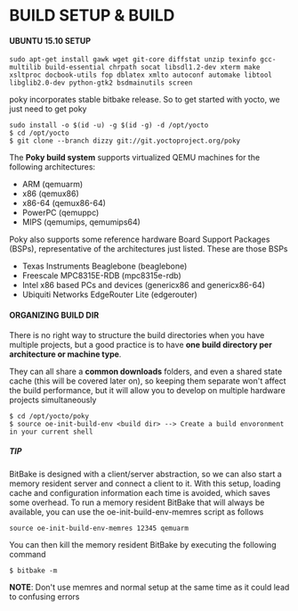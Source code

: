 # BUILD SETUP & BUILD

#### UBUNTU 15.10 SETUP

```
sudo apt-get install gawk wget git-core diffstat unzip texinfo gcc-multilib build-essential chrpath socat libsdl1.2-dev xterm make xsltproc docbook-utils fop dblatex xmlto autoconf automake libtool libglib2.0-dev python-gtk2 bsdmainutils screen
```

poky incorporates stable bitbake release. So to get started with yocto, we just need to get poky

```
sudo install -o $(id -u) -g $(id -g) -d /opt/yocto 
$ cd /opt/yocto 
$ git clone --branch dizzy git://git.yoctoproject.org/poky
```


The **Poky build system** supports virtualized QEMU machines for the following architectures: 

* ARM (qemuarm) 
* x86 (qemux86) 
* x86-64 (qemux86-64) 
* PowerPC (qemuppc) 
* MIPS (qemumips, qemumips64)


Poky also supports some reference hardware Board Support Packages (BSPs), representative of the architectures just listed. These are those BSPs

* Texas Instruments Beaglebone (beaglebone) 
* Freescale MPC8315E-RDB (mpc8315e-rdb) 
* Intel x86 based PCs and devices (genericx86 and genericx86-64) 
* Ubiquiti Networks EdgeRouter Lite (edgerouter)



#### ORGANIZING BUILD DIR

There is no right way to structure the build directories when you have multiple projects, but a good practice is to have **one build directory per architecture or machine type**. 

They can all share a **common downloads** folders, and even a shared state cache (this will be covered later on), so keeping them separate won't affect the build performance, but it will allow you to develop on multiple hardware projects simultaneously

```
$ cd /opt/yocto/poky  
$ source oe-init-build-env <build dir> --> Create a build envoronment in your current shell
```

##### TIP

BitBake is designed with a client/server abstraction, so we can also start a memory resident server and connect a client to it. With this setup, loading cache and configuration information each time is avoided, which saves some overhead. To run a memory resident BitBake that will always be available, you can use the oe-init-build-env-memres script as follows

```
source oe-init-build-env-memres 12345 qemuarm
```

You can then kill the memory resident BitBake by executing the following command

```
$ bitbake -m
```

**NOTE**: Don't use memres and normal setup at the same time as it could lead to confusing errors


